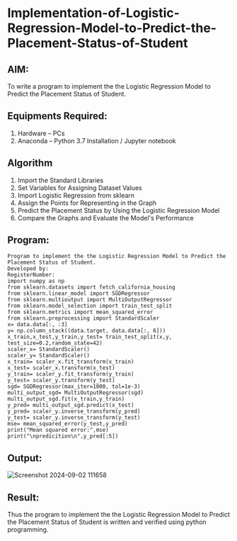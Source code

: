 # Implementation-of-Logistic-Regression-Model-to-Predict-the-Placement-Status-of-Student

## AIM:
To write a program to implement the the Logistic Regression Model to Predict the Placement Status of Student.

## Equipments Required:
1. Hardware – PCs
2. Anaconda – Python 3.7 Installation / Jupyter notebook

## Algorithm
1. Import the Standard Libraries
2. Set Variables for Assigning Dataset Values
3. Import Logistic Regression from sklearn
4. Assign the Points for Representing in the Graph
5. Predict the Placement Status by Using the Logistic Regression Model
6. Compare the Graphs and Evaluate the Model's Performance

## Program:
```
Program to implement the the Logistic Regression Model to Predict the Placement Status of Student.
Developed by: 
RegisterNumber:  
import numpy as np
from sklearn.datasets import fetch_california_housing
from sklearn.linear_model import SGDRegressor
from sklearn.multioutput import MultiOutputRegressor
from sklearn.model_selection import train_test_split
from sklearn.metrics import mean_squared_error
from sklearn.preprocessing import StandardScaler
x= data.data[:, :3]
y= np.column_stack((data.target, data.data[:, 6]))
x_train,x_test,y_train,y_test= train_test_split(x,y, test_size=0.2,random_state=42)
scaler_x= StandardScaler()
scaler_y= StandardScaler()
x_train= scaler_x.fit_transform(x_train)
x_test= scaler_x.transform(x_test)
y_train= scaler_y.fit_transform(y_train)
y_test= scaler_y.transform(y_test)
sgd= SGDRegressor(max_iter=1000, tol=1e-3)
multi_output_sgd= MultiOutputRegressor(sgd)
multi_output_sgd.fit(x_train,y_train)
y_pred= multi_output_sgd.predict(x_test)
y_pred= scaler_y.inverse_transform(y_pred)
y_test= scaler_y.inverse_transform(y_test)
mse= mean_squared_error(y_test,y_pred)
print("Mean squared error:",mse)
print("\npredicition\n",y_pred[:5])
```

## Output:
![Screenshot 2024-09-02 111658](https://github.com/user-attachments/assets/9081c331-3b4d-4c41-a565-f7a1385e6048)



## Result:

Thus the program to implement the the Logistic Regression Model to Predict the Placement Status of Student is written and verified using python programming.
